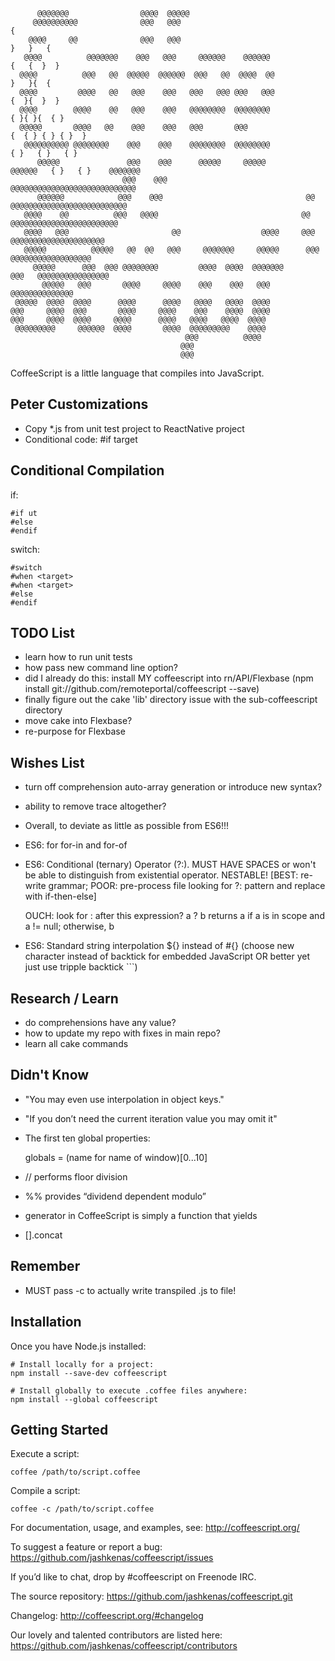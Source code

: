 ```
      @@@@@@@                @@@@  @@@@@
     @@@@@@@@@@              @@@   @@@                                           {
    @@@@     @@              @@@   @@@                                        }   }   {
   @@@@          @@@@@@@    @@@   @@@     @@@@@@    @@@@@@                   {   {  }  }
  @@@@          @@@   @@  @@@@@  @@@@@@  @@@   @@  @@@@  @@                   }   }{  {
  @@@@         @@@@   @@   @@@    @@@   @@@   @@@ @@@   @@@                  {  }{  }  }
  @@@@        @@@@    @@   @@@    @@@   @@@@@@@@  @@@@@@@@                  { }{ }{  { }
  @@@@@       @@@@   @@    @@@    @@@   @@@       @@@                     {  { } { } { }  }
   @@@@@@@@@@ @@@@@@@@    @@@    @@@    @@@@@@@@  @@@@@@@@                 { }   { }   { }
      @@@@@               @@@    @@@      @@@@@     @@@@@           @@@@@@   { }   { }    @@@@@@@
                         @@@    @@@                                 @@@@@@@@@@@@@@@@@@@@@@@@@@@@
      @@@@@@            @@@    @@@                                @@ @@@@@@@@@@@@@@@@@@@@@@@@@@
   @@@@    @@          @@@   @@@@                                @@   @@@@@@@@@@@@@@@@@@@@@@@@
   @@@@   @@@                       @@                  @@@@     @@@   @@@@@@@@@@@@@@@@@@@@@
   @@@@@          @@@@@   @@  @@   @@@     @@@@@@@     @@@@@      @@@    @@@@@@@@@@@@@@@@@@
     @@@@@      @@@  @@@ @@@@@@@@         @@@@  @@@@  @@@@@@@       @@@   @@@@@@@@@@@@@@@@
       @@@@@   @@@       @@@@     @@@@    @@@    @@@   @@@                 @@@@@@@@@@@@@@
 @@@@@  @@@@  @@@@      @@@@      @@@@   @@@@   @@@@  @@@@
@@@     @@@@  @@@       @@@@     @@@@    @@@    @@@@  @@@@
@@@     @@@@  @@@@     @@@@      @@@@   @@@@   @@@@  @@@@
 @@@@@@@@@     @@@@@@  @@@@       @@@@  @@@@@@@@@    @@@@
                                       @@@          @@@@
                                      @@@
                                      @@@
```

CoffeeScript is a little language that compiles into JavaScript.

## Peter Customizations

- Copy *.js from unit test project to ReactNative project
- Conditional code: #if target

## Conditional Compilation

if:

    #if ut
    #else
    #endif

switch:

    #switch
    #when <target>
    #when <target>
    #else
    #endif

## TODO List

- learn how to run unit tests
- how pass new command line option?
- did I already do this: install MY coffeescript into rn/API/Flexbase (npm install git://github.com/remoteportal/coffeescript --save)
- finally figure out the cake 'lib' directory issue with the sub-coffeescript directory
- move cake into Flexbase?
- re-purpose for Flexbase

## Wishes List

- turn off comprehension auto-array generation or introduce new syntax?
- ability to remove trace altogether?
- Overall, to deviate as little as possible from ES6!!!
- ES6: for for-in and for-of
- ES6: Conditional (ternary) Operator (?:).  MUST HAVE SPACES or won't be able to distinguish from existential operator.  NESTABLE! [BEST: re-write grammar; POOR: pre-process file looking for ?: pattern and replace with if-then-else]

    OUCH: look for : after this expression?
    a ? b	returns a if a is in scope and a != null; otherwise, b

- ES6: Standard string interpolation ${} instead of #{} (choose new character instead of backtick for embedded JavaScript OR better yet just use tripple backtick ```)

## Research / Learn

- do comprehensions have any value?
- how to update my repo with fixes in main repo?
- learn all cake commands

## Didn't Know

- "You may even use interpolation in object keys."
- "If you don’t need the current iteration value you may omit it"
- The first ten global properties:

    globals = (name for name of window)[0...10]

- // performs floor division
- %% provides “dividend dependent modulo”
- generator in CoffeeScript is simply a function that yields
- [].concat

## Remember

- MUST pass -c to actually write transpiled .js to file!

## Installation

Once you have Node.js installed:

```shell
# Install locally for a project:
npm install --save-dev coffeescript

# Install globally to execute .coffee files anywhere:
npm install --global coffeescript
```

## Getting Started

Execute a script:

```shell
coffee /path/to/script.coffee
```

Compile a script:

```shell
coffee -c /path/to/script.coffee
```

For documentation, usage, and examples, see: http://coffeescript.org/

To suggest a feature or report a bug: https://github.com/jashkenas/coffeescript/issues

If you’d like to chat, drop by #coffeescript on Freenode IRC.

The source repository: https://github.com/jashkenas/coffeescript.git

Changelog: http://coffeescript.org/#changelog

Our lovely and talented contributors are listed here: https://github.com/jashkenas/coffeescript/contributors
